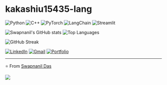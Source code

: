# kakashiu15435-lang
![Python](https://img.shields.io/badge/Python-3.11-blue?logo=python)
![C++](https://img.shields.io/badge/C++-17-orange?logo=c%2B%2B)
![PyTorch](https://img.shields.io/badge/PyTorch-DeepLearning-red?logo=pytorch)
![LangChain](https://img.shields.io/badge/LangChain-RAG-green?logo=chainlink)
![Streamlit](https://img.shields.io/badge/Streamlit-Dashboard-brightgreen?logo=streamlit)

![Swapnanil's GitHub stats](https://github-readme-stats.vercel.app/api?username=swapnanildas1752&show_icons=true&theme=tokyonight)
![Top Languages](https://github-readme-stats.vercel.app/api/top-langs/?username=swapnanildas1752&layout=compact&theme=tokyonight)


![GitHub Streak](https://github-readme-streak-stats.herokuapp.com/?user=swapnanildas1752&theme=tokyonight)


[![LinkedIn](https://img.shields.io/badge/LinkedIn-Connect-blue?logo=linkedin)](https://linkedin.com/in/swapnanildas)
[![Gmail](https://img.shields.io/badge/Email-swapnanildas1752@gmail.com-red?logo=gmail)](mailto:swapnanildas1752@gmail.com)
[![Portfolio](https://img.shields.io/badge/Portfolio-Coming_Soon-lightgrey?logo=google-chrome)](#)

---
⭐️ From [Swapnanil Das](https://github.com/swapnanildas1752)

![](https://komarev.com/ghpvc/?username=swapnanildas1752&color=blueviolet&style=flat-square)


